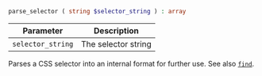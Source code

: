 ```php
parse_selector ( string $selector_string ) : array
```

| Parameter         | Description         |
|-------------------|---------------------|
| `selector_string` | The selector string |

Parses a CSS selector into an internal format for further use. See also [`find`](find.md).